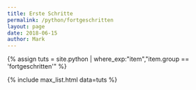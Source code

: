 ```yaml
---
title: Erste Schritte
permalink: /python/fortgeschritten
layout: page
date: 2018-06-15
author: Mark
---
```


{% assign tuts = site.python | where_exp:"item","item.group == 'fortgeschritten'" %}

{% include max_list.html data=tuts %}

